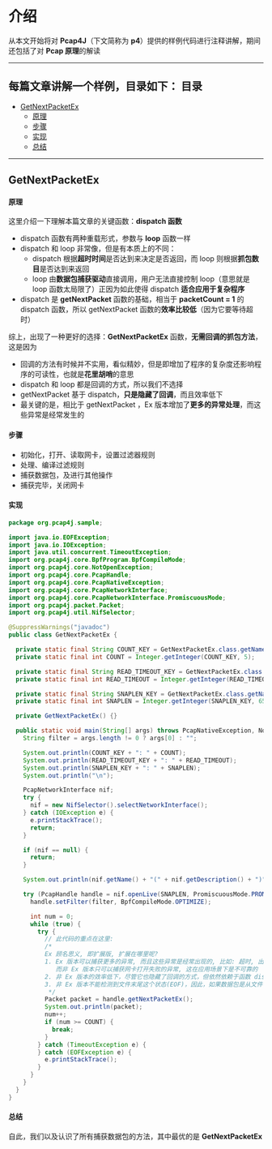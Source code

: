 介绍
======

从本文开始将对 **Pcap4J**（下文简称为 **p4**）提供的样例代码进行注释讲解，期间还包括了对 **Pcap 原理**的解读

****

每篇文章讲解一个样例，目录如下：
目录
-----
- [GetNextPacketEx](#GetNextPacketEx)
  - [原理](#原理)
  - [步骤](#步骤)
  - [实现](#实现)
  - [总结](#总结)

****

GetNextPacketEx
------

#### 原理 #####

这里介绍一下理解本篇文章的关键函数：**dispatch 函数**

- dispatch 函数有两种重载形式，参数与 **loop** 函数一样
- dispatch 和 loop 非常像，但是有本质上的不同：
  - dispatch 根据**超时时间**是否达到来决定是否返回，而 loop 则根据**抓包数目**是否达到来返回
  -  loop 由**数据包捕获驱动**直接调用，用户无法直接控制 loop（意思就是 loop 函数太局限了）正因为如此使得 dispatch **适合应用于复杂程序**
- dispatch 是 **getNextPacket** 函数的基础，相当于 **packetCount = 1** 的 dispatch 函数，所以 getNextPacket 函数的**效率比较低**（因为它要等待超时）

综上，出现了一种更好的选择：**GetNextPacketEx** 函数，**无需回调的抓包方法**，这是因为

- 回调的方法有时候并不实用，看似精妙，但是即增加了程序的复杂度还影响程序的可读性，也就是**花里胡哨**的意思
- dispatch 和 loop 都是回调的方式，所以我们不选择
- getNextPacket 基于 dispatch，**只是隐藏了回调**，而且效率低下
- 最关键的是，相比于 getNextPacket ，Ex 版本增加了**更多的异常处理**，而这些异常是经常发生的

#### 步骤 #####

- 初始化，打开、读取网卡，设置过滤器规则
- 处理、编译过滤规则
- 捕获数据包，及进行其他操作
- 捕获完毕，关闭网卡

#### 实现 #####

```java
package org.pcap4j.sample;

import java.io.EOFException;
import java.io.IOException;
import java.util.concurrent.TimeoutException;
import org.pcap4j.core.BpfProgram.BpfCompileMode;
import org.pcap4j.core.NotOpenException;
import org.pcap4j.core.PcapHandle;
import org.pcap4j.core.PcapNativeException;
import org.pcap4j.core.PcapNetworkInterface;
import org.pcap4j.core.PcapNetworkInterface.PromiscuousMode;
import org.pcap4j.packet.Packet;
import org.pcap4j.util.NifSelector;

@SuppressWarnings("javadoc")
public class GetNextPacketEx {

  private static final String COUNT_KEY = GetNextPacketEx.class.getName() + ".count";
  private static final int COUNT = Integer.getInteger(COUNT_KEY, 5);

  private static final String READ_TIMEOUT_KEY = GetNextPacketEx.class.getName() + ".readTimeout";
  private static final int READ_TIMEOUT = Integer.getInteger(READ_TIMEOUT_KEY, 10); // [ms]

  private static final String SNAPLEN_KEY = GetNextPacketEx.class.getName() + ".snaplen";
  private static final int SNAPLEN = Integer.getInteger(SNAPLEN_KEY, 65536); // [bytes]

  private GetNextPacketEx() {}

  public static void main(String[] args) throws PcapNativeException, NotOpenException {
    String filter = args.length != 0 ? args[0] : "";

    System.out.println(COUNT_KEY + ": " + COUNT);
    System.out.println(READ_TIMEOUT_KEY + ": " + READ_TIMEOUT);
    System.out.println(SNAPLEN_KEY + ": " + SNAPLEN);
    System.out.println("\n");

    PcapNetworkInterface nif;
    try {
      nif = new NifSelector().selectNetworkInterface();
    } catch (IOException e) {
      e.printStackTrace();
      return;
    }

    if (nif == null) {
      return;
    }

    System.out.println(nif.getName() + "(" + nif.getDescription() + ")");

    try (PcapHandle handle = nif.openLive(SNAPLEN, PromiscuousMode.PROMISCUOUS, READ_TIMEOUT)) {
      handle.setFilter(filter, BpfCompileMode.OPTIMIZE);

      int num = 0;
      while (true) {
        try {
          // 此代码的重点在这里:
          /*
          Ex 顾名思义, 即扩展版, 扩展在哪里呢?
          1. Ex 版本可以捕获更多的异常, 而且这些异常是经常出现的, 比如: 超时, 出错, EOF, 在不同情况下，Ex 版本会返回不同的值, 当然这些我们不必担心
             而非 Ex 版本只可以捕获网卡打开失败的异常, 这在应用场景下是不可靠的
          2. 非 Ex 版本的效率低下，尽管它也隐藏了回调的方式，但依然依赖于函数 dispatch (参数 packetCount 为 1)
          3. 非 Ex 版本不能检测到文件末尾这个状态(EOF)，因此，如果数据包是从文件读取来的，必须使用 Ex 版本 (见 ReadPacket 样例)。
           */
          Packet packet = handle.getNextPacketEx();
          System.out.println(packet);
          num++;
          if (num >= COUNT) {
            break;
          }
        } catch (TimeoutException e) {
        } catch (EOFException e) {
          e.printStackTrace();
        }
      }
    }
  }
}

```



#### 总结 #####

自此，我们以及认识了所有捕获数据包的方法，其中最优的是 **GetNextPacketEx**